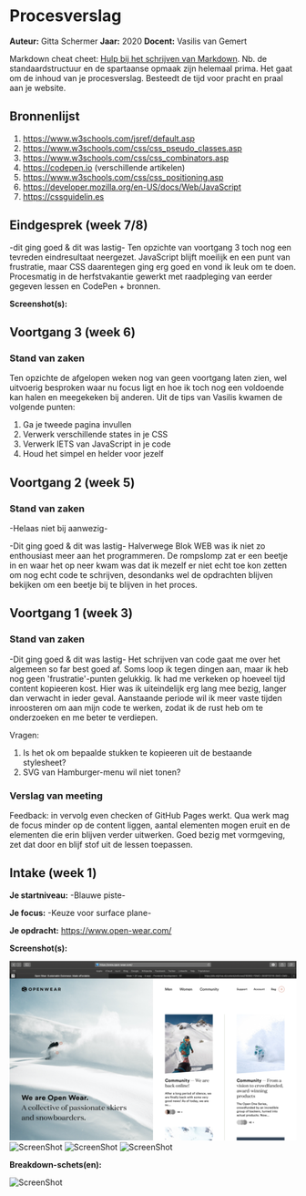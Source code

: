 # Procesverslag
**Auteur:** Gitta Schermer
**Jaar:** 2020
**Docent:** Vasilis van Gemert

Markdown cheat cheet: [Hulp bij het schrijven van Markdown](https://github.com/adam-p/markdown-here/wiki/Markdown-Cheatsheet). Nb. de standaardstructuur en de spartaanse opmaak zijn helemaal prima. Het gaat om de inhoud van je procesverslag. Besteedt de tijd voor pracht en praal aan je website.



## Bronnenlijst
1. https://www.w3schools.com/jsref/default.asp
2. https://www.w3schools.com/css/css_pseudo_classes.asp 
3. https://www.w3schools.com/css/css_combinators.asp    
4. https://codepen.io         (verschillende artikelen)                      
5. https://www.w3schools.com/css/css_positioning.asp
6. https://developer.mozilla.org/en-US/docs/Web/JavaScript
7. https://cssguidelin.es



## Eindgesprek (week 7/8)

-dit ging goed & dit was lastig-
Ten opzichte van voortgang 3 toch nog een tevreden eindresultaat neergezet. JavaScript blijft moeilijk en een punt van frustratie, maar CSS daarentegen ging erg goed en vond ik leuk om te doen. Procesmatig in de herfstvakantie gewerkt met raadpleging van eerder gegeven lessen en CodePen + bronnen.


**Screenshot(s):**




## Voortgang 3 (week 6)
### Stand van zaken
Ten opzichte de afgelopen weken nog van geen voortgang laten zien, wel uitvoerig besproken waar nu focus ligt en hoe ik toch nog een voldoende kan halen en meegekeken bij anderen. Uit de tips van Vasilis kwamen de volgende punten:

1. Ga je tweede pagina invullen
2. Verwerk verschillende states in je CSS
3. Verwerk IETS van JavaScript in je code
4. Houd het simpel en helder voor jezelf

## Voortgang 2 (week 5)
### Stand van zaken
-Helaas niet bij aanwezig-

-Dit ging goed & dit was lastig-
Halverwege Blok WEB was ik niet zo enthousiast meer aan het programmeren. De rompslomp zat er een beetje in en waar het op neer kwam was dat ik mezelf er niet echt toe kon zetten om nog echt code te schrijven, desondanks wel de opdrachten blijven bekijken om een beetje bij te blijven in het proces.


## Voortgang 1 (week 3)
### Stand van zaken

-Dit ging goed & dit was lastig-
Het schrijven van code gaat me over het algemeen so far best goed af. Soms loop ik tegen dingen aan, maar ik heb nog geen 'frustratie'-punten gelukkig. Ik had me verkeken op hoeveel tijd content kopieeren kost. Hier was ik uiteindelijk erg lang mee bezig, langer dan verwacht in ieder geval. Aanstaande periode wil ik meer vaste tijden inroosteren om aan mijn code te werken, zodat ik de rust heb om te onderzoeken en me beter te verdiepen.

Vragen:
1. Is het ok om bepaalde stukken te kopieeren uit de bestaande stylesheet?
2. SVG van Hamburger-menu wil niet tonen?

### Verslag van meeting

Feedback: in vervolg even checken of GitHub Pages werkt. Qua werk mag de focus minder op de content liggen, aantal elementen mogen eruit en de elementen die erin blijven verder uitwerken. Goed bezig met vormgeving, zet dat door en blijf stof uit de lessen toepassen. 


## Intake (week 1)

**Je startniveau:** -Blauwe piste-

**Je focus:** -Keuze voor surface plane-

**Je opdracht:** https://www.open-wear.com/

**Screenshot(s):**

![ScreenShot](/images/home.png)
![ScreenShot](/images/tres.png)
![ScreenShot](/images/cinco.png)
![ScreenShot](/images/tres.png)


**Breakdown-schets(en):**

![ScreenShot](images/uitgewerkt-img-1.png)
